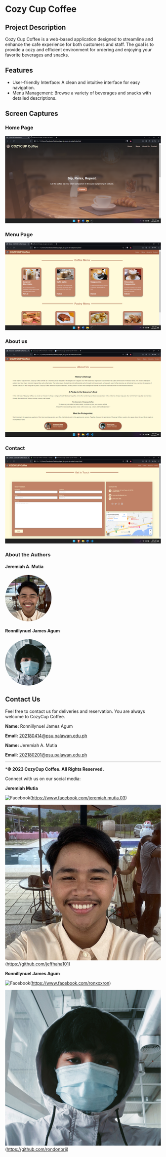 # Cozy Cup Coffee 

## Project Description 
Cozy Cup Coffee is a web-based application designed to streamline and enhance the cafe experience for both customers and staff. The goal is to provide a cozy and efficient environment for ordering and enjoying your favorite beverages and snacks.

## Features 
- User-friendly Interface: A clean and intuitive interface for easy navigation.
- Menu Management: Browse a variety of beverages and snacks with detailed descriptions.

## Screen Captures 

### Home Page
![HomePage](images/home.png)

### Menu Page
![MenuPage](images/menu.png)

### About us
![AboutPage](images/about.png)

### Contact
![ContactPage](images/contact.png)

### About the Authors

#### Jeremiah A. Mutia
<a href="https://github.com/jeffhaha101">
    <img src="images/jeff.jpg" alt="Jeff's Image" width="150" style="border-radius: 50%;">
</a>

#### Ronnillynuel James Agum
<a href="https://github.com/rondonbrij">
    <img src="images/pfp.jpg" alt="Ron's Image" width="150" style="border-radius: 50%;">
</a>

## Contact Us

Feel free to contact us for deliveries and reservation. You are always welcome to CozyCup Coffee.

 **Name:** Ronnillynuel James Agum

 **Email:** 202180414@psu.palawan.edu.ph

 **Name:** Jeremiah A. Mutia

 **Email:** 202180201@psu.palawan.edu.ph

 --- 

***&copy; 2023 CozyCup Coffee. All Rights Reserved.**

Connect with us on our social media:

**Jeremiah Mutia**

![Facebook](images/jfb.png)(https://www.facebook.com/jeremiah.mutia.03)

![Github](images/jeff.jpg)(https://github.com/jeffhaha101)

**Ronnillynuel James Agum**

![Facebook](images/rfb.png)(https://www.facebook.com/ronxxxron)

![Github](images/pfp.jpg)(https://github.com/rondonbrij)

